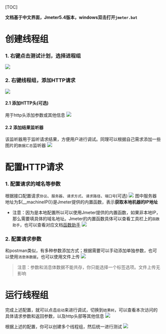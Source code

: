 [TOC]

**文档基于中文界面，Jmeter5.4版本，windows双击打开`jmeter.bat`**



# 创建线程组
### 1. 右键点击测试计划，选择进程组
![](https://developer-book.leiyangame.com/server/../Public/Uploads/2020-12-23/5fe2eaa80b32f.png)

### 2. 右键线程组，添加HTTP请求
![](https://developer-book.leiyangame.com/server/../Public/Uploads/2020-12-23/5fe2eb1cc0a68.png)
#### 2.1 添加HTTP头(可选)
用于http头添加参数或其他信息
![](https://developer-book.leiyangame.com/server/../Public/Uploads/2020-12-23/5fe2ec0a63f79.png)
#### 2.2 添加结果监听器
该监听器用于监听请求结果，方便用户进行调试。同理可以根据自己需求添加一些图片的`数据汇总`监听器
![](https://developer-book.leiyangame.com/server/../Public/Uploads/2020-12-23/5fe2eca7dbe1f.png)

# 配置HTTP请求
### 1. 配置请求的域名等参数
根据接口配置请求`协议`、`服务器`、`请求方式`、`请求路径`、`端口号`(可选)
![](https://developer-book.leiyangame.com/server/../Public/Uploads/2020-12-23/5fe2ee5c5b18e.png)
图中服务器地址为${__machineIP()}是Jmeter提供的内置函数，表示**获取本地机器的IP地址**
- 注意：因为是本地配置所以可以使用Jmeter提供的内置函数，如果非本地IP，那么需要填具体的域名地址。Jmeter的内置函数具体可以查看工具栏上的`函数助手`，也可以查看对应文档[函数助手](http://www.jmeter.com.cn/2937.html)
![](https://developer-book.leiyangame.com/server/../Public/Uploads/2020-12-23/5fe2eeba60ce8.png)

### 2. 配置请求参数
和postman类似，有多种参数添加方式；根据需要可以手动添加单独参数，也可以使用`消息体数据`，也可以使用文件上传
![](https://developer-book.leiyangame.com/server/../Public/Uploads/2020-12-23/5fe2f55b33bd7.png)

> 注意：参数和消息体数据不能共存，你只能选择一个标签选项。文件上传无影响


# 运行线程组
完成上述配置，就可以点击`启动`来进行调试，切换到`结果树`，可以查看本次访问的具体请求参数和返回参数，以及http头部等其他信息
![](https://developer-book.leiyangame.com/server/../Public/Uploads/2020-12-23/5fe2f623ccaed.png)

根据上述的配置，你可以创建多个线程组，然后统一进行测试
![](https://developer-book.leiyangame.com/server/../Public/Uploads/2020-12-23/5fe2f6c0c7d67.png)